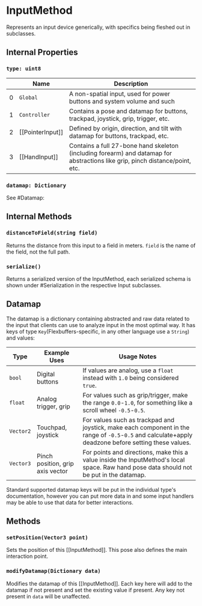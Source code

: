 # InputMethod
Represents an input device generically, with specifics being fleshed out in subclasses.

## Internal Properties
### `type: uint8`
|   | Name         | Description                                                                                                 |
|---|--------------|-------------------------------------------------------------------------------------------------------------|
| 0 | `Global`     | A non-spatial input, used for power buttons and system volume and such                                      |
| 1 | `Controller` | Contains a pose and datamap for buttons, trackpad, joystick, grip, trigger, etc.                            |
| 2 | [[PointerInput]]    | Defined by origin, direction, and tilt with datamap for buttons, trackpad, etc.                             |
| 3 | [[HandInput]]       | Contains a full 27-bone hand skeleton (including forearm) and datamap for abstractions like grip, pinch distance/point, etc. |

### `datamap: Dictionary`
See #Datamap:

## Internal Methods
### `distanceToField(string field)`
Returns the distance from this input to a field in meters. `field` is the name of the field, not the full path.

### `serialize()`
Returns a serialized version of the InputMethod, each serialized schema is shown under #Serialization in the respective Input subclasses.

## Datamap
The datamap is a dictionary containing abstracted and raw data related to the input that clients can use to analyze input in the most optimal way. It has keys of type `Key`(Flexbuffers-specific, in any other language use a `String`) and values:

| Type      | Example Uses                     | Usage Notes                                                                                                                                        |
|-----------|----------------------------------|----------------------------------------------------------------------------------------------------------------------------------------------------|
| `bool`    | Digital buttons                  | If values are analog, use a `float` instead with `1.0` being considered `true`.                                                                      |
| `float`   | Analog trigger, grip             | For values such as grip/trigger, make the range `0.0`-`1.0`, for something like a scroll wheel `-0.5`-`0.5`.                                       |
| `Vector2` | Touchpad, joystick               | For values such as trackpad and joystick, make each component in the range of `-0.5`-`0.5` and calculate+apply deadzone before setting these values. |
| `Vector3` | Pinch position, grip axis vector | For points and directions, make this a value inside the  InputMethod's local space. Raw hand pose data should not be put in the datamap.           |

Standard supported datamap keys will be put in the individual type's documentation, however you can put more data in and some input handlers may be able to use that data for better interactions.

## Methods
### `setPosition(Vector3 point)`
Sets the position of this [[InputMethod]]. This pose also defines the main interaction point.

### `modifyDatamap(Dictionary data)`
Modifies the datamap of this [[InputMethod]]. Each key here will add to the datamap if not present and set the existing value if present. Any key not present in `data` will be unaffected.